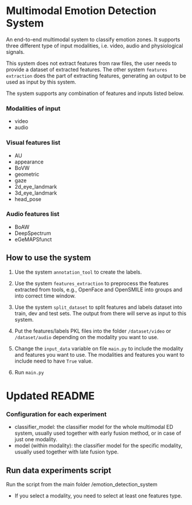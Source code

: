 # Multimodal Emotion Detection System

An end-to-end multimodal system to classify emotion zones. It supports three different type of input modalities, i.e.
video, audio and physiological signals.

This system does not extract features from raw files, the user needs to provide a dataset of extracted features. The
other system ```features extraction``` does the part of extracting features, generating an output to be used as input by
this system.

The system supports any combination of features and inputs listed below.

### Modalities of input

- video
- audio

### Visual features list

- AU
- appearance
- BoVW
- geometric
- gaze
- 2d_eye_landmark
- 3d_eye_landmark
- head_pose

### Audio features list

- BoAW
- DeepSpectrum
- eGeMAPSfunct


## How to use the system

1. Use the system ```annotation_tool``` to create the labels.
2. Use the system ```features_extraction``` to preprocess the features extracted from tools, e.g., OpenFace and
   OpenSMILE
   into groups and into correct time window.
3. Use the system ```split_dataset``` to split features and labels dataset into train, dev and test sets. The output
   from
   there will serve as input to this system.
4. Put the features/labels PKL files into the folder `/dataset/video` or `/dataset/audio` depending on the modality you
   want
   to use.


5. Change the `input_data` variable on file `main.py` to include the modality and features you want to use. The
   modalities and features you want to include need to have `True` value.
6. Run `main.py`



# Updated README
### Configuration for each experiment

- classifier_model: the classifier model for the whole multimodal ED system, usually used together with early fusion
  method, or in case of just one modality.
- model (within modality): the classifier model for the specific modality, usually used together with late fusion type.


## Run data experiments script 
Run the script from the main folder /emotion_detection_system


* If you select a modality, you need to select at least one features type.